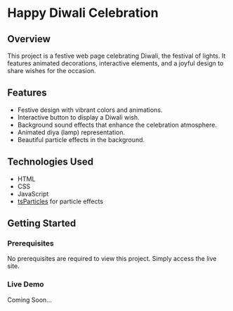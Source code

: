 # Happy Diwali Celebration

## Overview
This project is a festive web page celebrating Diwali, the festival of lights. It features animated decorations, interactive elements, and a joyful design to share wishes for the occasion.

## Features
- Festive design with vibrant colors and animations.
- Interactive button to display a Diwali wish.
- Background sound effects that enhance the celebration atmosphere.
- Animated diya (lamp) representation.
- Beautiful particle effects in the background.

## Technologies Used
- HTML
- CSS
- JavaScript
- [tsParticles](https://particles.js.org/) for particle effects

## Getting Started

### Prerequisites
No prerequisites are required to view this project. Simply access the live site.

### Live Demo
Coming Soon...